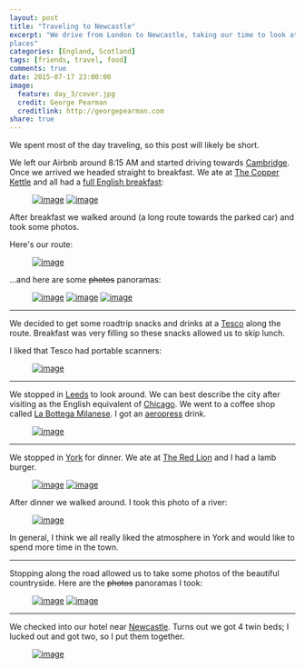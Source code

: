 ```yaml
---
layout: post
title: "Traveling to Newcastle"
excerpt: "We drive from London to Newcastle, taking our time to look at some
places"
categories: [England, Scotland]
tags: [friends, travel, food]
comments: true
date: 2015-07-17 23:00:00
image:
  feature: day_3/cover.jpg
  credit: George Pearman
  creditlink: http://georgepearman.com
share: true
---
```


We spent most of the day traveling, so this post will likely be short. 

We left our Airbnb around 8:15 AM and started driving towards
[Cambridge](http://www.cam.ac.uk).  Once we arrived we headed straight to
breakfast.  We ate at [The Copper Kettle](http://thecopperkettle.weebly.com)
and all had a [full English breakfast](https://en.wikipedia.org/wiki/Full_breakfast):

<figure class="half">
	<a href="{{site.url}}/images/day_3/2.jpg" title="The Copper Kettle"><img src="{{site.url}}/images/day_3/2.jpg" alt="image"></a>
	<a href="{{site.url}}/images/day_3/1.jpg" title="Full English"><img src="{{site.url}}/images/day_3/1.jpg" alt="image"></a>
</figure>

After breakfast we walked around (a long route towards the parked car) and took
some photos.

Here's our route:

<figure class="full">
	<a href="{{site.url}}/images/day_3/route.png" title="Our route after breakfast"><img src="{{site.url}}/images/day_3/route.png" alt="image"></a>
</figure>

...and here are some <s>photos</s> panoramas:

<figure class="full">
	<a href="{{site.url}}/images/day_3/4.jpg" title="Cambridge"><img src="{{site.url}}/images/day_3/4.jpg" alt="image"></a>
	<a href="{{site.url}}/images/day_3/5.jpg" title="Cambridge"><img src="{{site.url}}/images/day_3/5.jpg" alt="image"></a>
	<a href="{{site.url}}/images/day_3/7.jpg" title="Cambridge"><img src="{{site.url}}/images/day_3/7.jpg" alt="image"></a>
</figure>

---

We decided to get some roadtrip snacks and drinks at a [Tesco](http://www.tesco.com) along the route.  Breakfast was very filling so these snacks allowed us to skip lunch.

I liked that Tesco had portable scanners:

<figure class="full">
	<a href="{{site.url}}/images/day_3/9.jpg" title="Portable scanners at Tesco"><img src="{{site.url}}/images/day_3/9.jpg" alt="image"></a>
</figure>

---

We stopped in [Leeds](https://en.wikipedia.org/wiki/Leeds) to look around.  We
can best describe the city after visiting as the English equivalent of [Chicago](https://en.wikipedia.org/wiki/Chicago).  We went to a coffee shop called [La Bottega Milanese](http://www.labottegamilanese.co.uk).  I got an [aeropress](http://www.aeropresscoffee.co.uk) drink.

<figure class="full">
	<a href="{{site.url}}/images/day_3/27.jpg" title="Coffee in Leeds"><img src="{{site.url}}/images/day_3/27.jpg" alt="image"></a>
</figure>

---

We stopped in [York](https://en.wikipedia.org/wiki/York) for dinner.  We ate at
[The Red Lion](http://redlionyork.com) and I had a lamb burger.

<figure class="half">
    <a href="{{site.url}}/images/day_3/31.jpg" title="Dinner at The Red Lion"><img src="{{site.url}}/images/day_3/31.jpg" alt="image"></a>
    <a href="{{site.url}}/images/day_3/32.jpg" title="Lamb burger at The Red Lion"><img src="{{site.url}}/images/day_3/32.jpg" alt="image"></a>
</figure>

After dinner we walked around.  I took this photo of a river:

<figure class="full">
	<a href="{{site.url}}/images/day_3/33.jpg" title="River in York"><img src="{{site.url}}/images/day_3/33.jpg" alt="image"></a>
</figure>

In general, I think we all really liked the atmosphere in York and would like
to spend more time in the town.

---

Stopping along the road allowed us to take some photos of the beautiful countryside.
Here are the <s>photos</s> panoramas I took:

<figure class="full">
	<a href="{{site.url}}/images/day_3/36.jpg" title="English Countryside"><img src="{{site.url}}/images/day_3/36.jpg" alt="image"></a>
	<a href="{{site.url}}/images/day_3/37.jpg" title="English Countryside"><img src="{{site.url}}/images/day_3/37.jpg" alt="image"></a>
</figure>

---

We checked into our hotel near [Newcastle](https://en.wikipedia.org/wiki/Newcastle_upon_Tyne).  Turns out we got 4 twin beds; I lucked out and got two, so I put them together.

<figure class="full">
	<a href="{{site.url}}/images/day_3/41.jpg" title="Hotel near Newcastle"><img src="{{site.url}}/images/day_3/41.jpg" alt="image"></a>
</figure>



